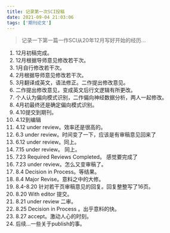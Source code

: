 ```yaml
---
title: 记录第一次SCI投稿
date: 2021-09-04 21:03:06
tags: ['期刊论文']
---
```


> 记录一下第一篇一作SCI从20年12月写好开始的经历...

1. 12月初稿完成。
2. 12月根据导师意见修改若干次。
3. 1月自行修改若干次。
4. 2月根据导师意见修改若干次。
5. 3月翻译成英文，语法修正。二作提出修改意见。
6. 二作提出修改意见，变成英文后行文逻辑有所更改。
7. 个人认为偏向模式识别，二作偏向神经数据分析，两人一起修改。
8. 4月初最终还是确定偏向模式识别。
9. 4.10提交到期刊。
10. 4.12到编辑
11. 4.12 under review。效率还是很高的。
12. 6.3 under review。时间变了一下，应该是有审稿意见回来了
13. 6.12 under review。同上。
14. 7.15 under review。 同上。
15. 7.23 Required Reviews Completed。 感觉要完成了
16. 7.23 under review。怎么又变审稿了。
17. 8.4 Decision in Process。等结果。
18. 8.4 Major Revise。意料之中的大修。
19. 8.4-8.20 针对若干页审稿意见的回复。回复整整写了16页。
20. 8.20 With editor 提交。
21. 8.21 under review 二审。
22. 8.25 Decision in Process 。出乎意料的快。
23. 8.27 accept。激动人心的时刻。
24. 后续...一些关于publish的事。

